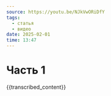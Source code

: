 ```yaml
---
source: https://youtu.be/NJkVwORiDfY
tags:
  - статья
  - видео
date: 2025-02-01
time: 13:47
---
```


# Часть 1

{{transcribed_content}}